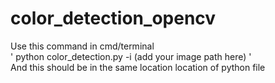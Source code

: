 # color_detection_opencv
 Use this command in cmd/terminal <br/>
 ' python color_detection.py -i (add your image path here) '<br/>
 And this should be in the same location location of python file
  
